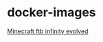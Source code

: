 # docker-images

[Minecraft ftb infinity evolved](https://github.com/rovingeye/docker-images/minecraft-ftb-infinity-evolved)